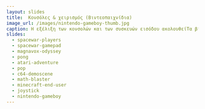 ```yaml
---
layout: slides
title:  Κονσόλες & χειρισμός (Βιντεοπαιχνίδια) 
image_url: /images/nintendo-gameboy-thumb.jpg
caption: Η εξέλιξη των κονσολών και των συσκευών εισόδου ακολουθείΤα βίντεοπαιχνίδια ακολουθούν μια παράλληλη με τους υπολογιστές γραφείου διαδρομή, με διαφορετικά είδη γραφικών και συσκευών εισόδου, καθώς και άλλες μεταφορές για την αλληλεπίδραση με τον χρήστη.
slides:
  - spacewar-players
  - spacewar-gamepad
  - magnavox-odyssey
  - pong
  - atari-adventure
  - pop
  - c64-demoscene
  - math-blaster
  - minecraft-end-user
  - joystick
  - nintendo-gameboy
---
```

